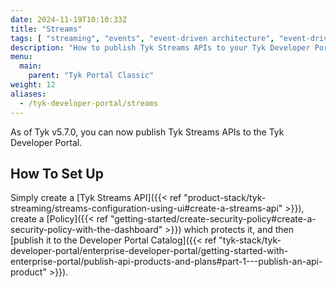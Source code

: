 ```yaml
---
date: 2024-11-19T10:10:33Z
title: "Streams"
tags: [ "streaming", "events", "event-driven architecture", "event-driven architectures", "kafka" ]
description: "How to publish Tyk Streams APIs to your Tyk Developer Portal"
menu:
  main:
    parent: "Tyk Portal Classic"
weight: 12
aliases:
  - /tyk-developer-portal/streams
---
```


As of Tyk v5.7.0, you can now publish Tyk Streams APIs to the Tyk Developer Portal.

## How To Set Up

Simply create a [Tyk Streams API]({{< ref "product-stack/tyk-streaming/streams-configuration-using-ui#create-a-streams-api" >}}), create a [Policy]({{< ref "getting-started/create-security-policy#create-a-security-policy-with-the-dashboard" >}}) which protects it, and then [publish it to the Developer Portal Catalog]({{< ref "tyk-stack/tyk-developer-portal/enterprise-developer-portal/getting-started-with-enterprise-portal/publish-api-products-and-plans#part-1---publish-an-api-product" >}}).